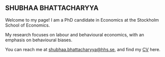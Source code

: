 
## SHUBHAA BHATTACHARYYA
Welcome to my page! I am a PhD candidate in Economics at the Stockholm School of Economics.

My research focuses on labour and behavioural economics, with an emphasis on behavioural biases. 

You can reach me at [shubhaa.bhattacharyya@hhs.se](mailto:shubhaa.bhattacharyya@hhs.se), and find my [CV](CV.pdf) here.

